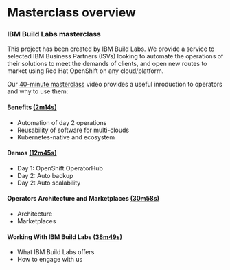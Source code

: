 # Masterclass overview

### IBM Build Labs masterclass

This project has been created by IBM Build Labs.  We provide a service to selected IBM Business Partners (ISVs) looking to automate the operations of their solutions to meet the demands of clients, and open new routes to market using Red Hat OpenShift on any cloud/platform.

Our [40-minute masterclass](https://www.youtube.com/watch?v=D6njEyXPieg) video provides a useful inroduction to operators and why to use them:

#### Benefits [(2m14s)](https://youtu.be/D6njEyXPieg?t=134)
* Automation of day 2 operations
* Reusability of software for multi-clouds
* Kubernetes-native and ecosystem

#### Demos [(12m45s)](https://www.youtube.com/watch?v=D6njEyXPieg&t=12m45s)
* Day 1: OpenShift OperatorHub
* Day 2: Auto backup
* Day 2: Auto scalability

#### Operators Architecture and Marketplaces [(30m58s)](https://youtu.be/D6njEyXPieg?t=1858)
* Architecture
* Marketplaces

#### Working With IBM Build Labs [(38m49s)](https://youtu.be/D6njEyXPieg?t=2329)
* What IBM Build Labs offers
* How to engage with us
